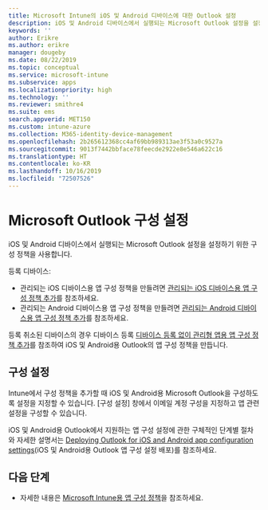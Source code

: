 ```yaml
---
title: Microsoft Intune의 iOS 및 Android 디바이스에 대한 Outlook 설정
description: iOS 및 Android 디바이스에서 실행되는 Microsoft Outlook 설정을 설정하기 위한 구성 정책을 만듭니다.
keywords: ''
author: Erikre
ms.author: erikre
manager: dougeby
ms.date: 08/22/2019
ms.topic: conceptual
ms.service: microsoft-intune
ms.subservice: apps
ms.localizationpriority: high
ms.technology: ''
ms.reviewer: smithre4
ms.suite: ems
search.appverid: MET150
ms.custom: intune-azure
ms.collection: M365-identity-device-management
ms.openlocfilehash: 2b265612368cc4af69bb989313ae3f53a0c9527a
ms.sourcegitcommit: 9013f7442bbface78feecde2922e8e546a622c16
ms.translationtype: HT
ms.contentlocale: ko-KR
ms.lasthandoff: 10/16/2019
ms.locfileid: "72507526"
---
```

# <a name="microsoft-outlook-configuration-settings"></a>Microsoft Outlook 구성 설정 

iOS 및 Android 디바이스에서 실행되는 Microsoft Outlook 설정을 설정하기 위한 구성 정책을 사용합니다. 

등록 디바이스:
- 관리되는 iOS 디바이스용 앱 구성 정책을 만들려면 [관리되는 iOS 디바이스용 앱 구성 정책 추가](app-configuration-policies-use-ios.md)를 참조하세요. 
- 관리되는 Android 디바이스용 앱 구성 정책을 만들려면 [관리되는 Android 디바이스용 앱 구성 정책 추가](app-configuration-policies-use-android.md)를 참조하세요. 

등록 취소된 디바이스의 경우 디바이스 등록 [디바이스 등록 없이 관리형 앱용 앱 구성 정책 추가](app-configuration-policies-managed-app.md)를 참조하여 iOS 및 Android용 Outlook의 앱 구성 정책을 만듭니다.

## <a name="configuration-settings"></a>구성 설정

Intune에서 구성 정책을 추가할 때 iOS 및 Android용 Microsoft Outlook을 구성하도록 설정을 지정할 수 있습니다. [구성 설정] 창에서 이메일 계정 구성을 지정하고 앱 관련 설정을 구성할 수 있습니다.

iOS 및 Android용 Outlook에서 지원하는 앱 구성 설정에 관한 구체적인 단계별 절차와 자세한 설명서는 [Deploying Outlook for iOS and Android app configuration settings](https://docs.microsoft.com/exchange/clients-and-mobile-in-exchange-online/outlook-for-ios-and-android/outlook-for-ios-and-android-configuration-with-microsoft-intune)(iOS 및 Android용 Outlook 앱 구성 설정 배포)를 참조하세요.

## <a name="next-steps"></a>다음 단계

- 자세한 내용은 [Microsoft Intune용 앱 구성 정책](app-configuration-policies-overview.md)을 참조하세요.
